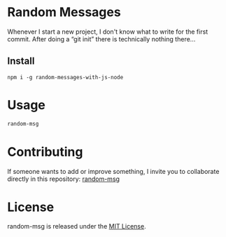 # Random Messages

Whenever I start a new project, I don't know what to write for the first commit. After doing a “git init” there is technically nothing there...

## Install

```npm
npm i -g random-messages-with-js-node
```

# Usage

```bash
random-msg
```

# Contributing
If someone wants to add or improve something, I invite you to collaborate directly in this repository: [random-msg](https://github.com/josueSN1402/random-messages)

# License
random-msg is released under the [MIT License](https://opensource.org/licenses/MIT).